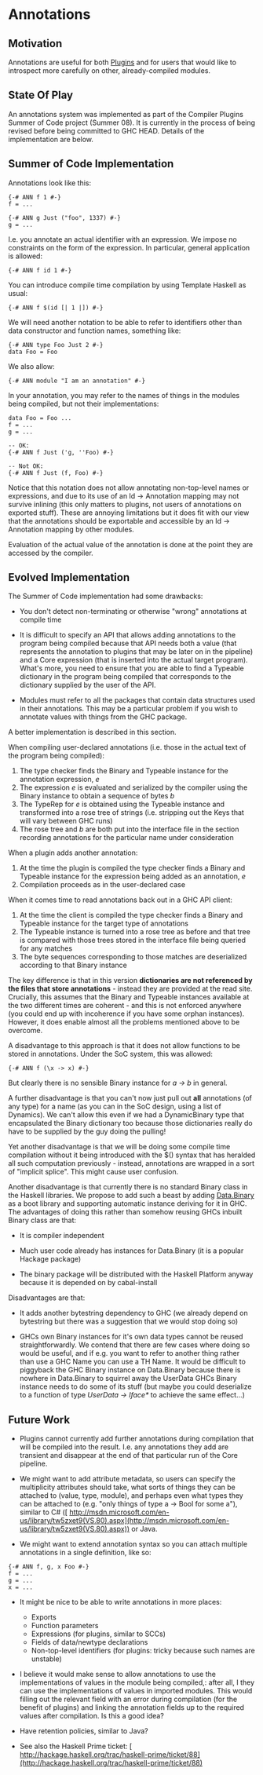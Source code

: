 # Annotations


## Motivation



Annotations are useful for both [Plugins](plugins) and for users that would like to introspect more carefully on other, already-compiled modules.


## State Of Play



An annotations system was implemented as part of the Compiler Plugins Summer of Code project (Summer 08). It is currently in the process of being revised before being committed to GHC HEAD. Details of the implementation are below.


## Summer of Code Implementation



Annotations look like this:


```wiki
{-# ANN f 1 #-}
f = ...

{-# ANN g Just ("foo", 1337) #-}
g = ...
```


I.e. you annotate an actual identifier with an expression. We impose no constraints on the form of the expression. In particular, general application is allowed:


```wiki
{-# ANN f id 1 #-}
```


You can introduce compile time compilation by using Template Haskell as usual:


```wiki
{-# ANN f $(id [| 1 |]) #-}
```


We will need another notation to be able to refer to identifiers other than data constructor and function names, something like:


```wiki
{-# ANN type Foo Just 2 #-}
data Foo = Foo
```


We also allow:


```wiki
{-# ANN module "I am an annotation" #-}
```


In your annotation, you may refer to the names of things in the modules being compiled, but not their implementations:


```wiki
data Foo = Foo ...
f = ...
g = ...

-- OK:
{-# ANN f Just ('g, ''Foo) #-}

-- Not OK:
{-# ANN f Just (f, Foo) #-}
```


Notice that this notation does not allow annotating non-top-level names or expressions, and due to its use of an Id -\> Annotation mapping may not survive inlining (this only matters to plugins, not users of annotations on exported stuff). These are annoying limitations but it does fit with our view that the annotations should be exportable and accessible by an Id -\> Annotation mapping by other modules.



Evaluation of the actual value of the annotation is done at the point they are accessed by the compiler.


## Evolved Implementation



The Summer of Code implementation had some drawbacks:


- You don't detect non-terminating or otherwise "wrong" annotations at compile time


 


- It is difficult to specify an API that allows adding annotations to the program being compiled because that API needs both a value (that represents the annotation to plugins that may be later on in the pipeline) and a Core expression (that is inserted into the actual target program). What's more, you need to ensure that you are able to find a Typeable dictionary in the program being compiled that corresponds to the dictionary supplied by the user of the API.

- Modules must refer to all the packages that contain data structures used in their annotations. This may be a particular problem if you wish to annotate values with things from the GHC package.


A better implementation is described in this section.



When compiling user-declared annotations (i.e. those in the actual text of the program being compiled):


1. The type checker finds the Binary and Typeable instance for the annotation expression, *e*
1. The expression *e* is evaluated and serialized by the compiler using the Binary instance to obtain a sequence of bytes *b*
1. The TypeRep for *e* is obtained using the Typeable instance and transformed into a rose tree of strings (i.e. stripping out the Keys that will vary between GHC runs)
1. The rose tree and *b* are both put into the interface file in the section recording annotations for the particular name under consideration


When a plugin adds another annotation:


1. At the time the plugin is compiled the type checker finds a Binary and Typeable instance for the expression being added as an annotation, *e*
1. Compilation proceeds as in the user-declared case


When it comes time to read annotations back out in a GHC API client:


1. At the time the client is compiled the type checker finds a Binary and Typeable instance for the target type of annotations
1. The Typeable instance is turned into a rose tree as before and that tree is compared with those trees stored in the interface file being queried for any matches
1. The byte sequences corresponding to those matches are deserialized according to that Binary instance


The key difference is that in this version **dictionaries are not referenced by the files that store annotations** - instead they are provided at the read site. Crucially, this assumes that the Binary and Typeable instances available at the two different times are coherent - and this is not enforced anywhere (you could end up with incoherence if you have some orphan instances). However, it does enable almost all the problems mentioned above to be overcome.



A disadvantage to this approach is that it does not allow functions to be stored in annotations. Under the SoC system, this was allowed:


```wiki
{-# ANN f (\x -> x) #-}
```


But clearly there is no sensible Binary instance for *a -\> b* in general.



A further disadvantage is that you can't now just pull out **all** annotations (of any type) for a name (as you can in the SoC design, using a list of Dynamics). We can't allow this even if we had a DynamicBinary type that encapsulated the Binary dictionary too because those dictionaries really do have to be supplied by the guy doing the pulling!



Yet another disadvantage is that we will be doing some compile time compilation without it being introduced with the $() syntax that has heralded all such computation previously - instead, annotations are wrapped in a sort of "implicit splice". This might cause user confusion.



Another disadvantage is that currently there is no standard Binary class in the Haskell libraries. We propose to add such a beast by adding [
Data.Binary](http://code.haskell.org/binary/) as a boot library and supporting automatic instance deriving for it in GHC. The advantages of doing this rather than somehow reusing GHCs inbuilt Binary class are that:


- It is compiler independent

- Much user code already has instances for Data.Binary (it is a popular Hackage package)

- The binary package will be distributed with the Haskell Platform anyway because it is depended on by cabal-install


Disadvantages are that:


- It adds another bytestring dependency to GHC (we already depend on bytestring but there was a suggestion that we would stop doing so)

- GHCs own Binary instances for it's own data types cannot be reused straightforwardly. We contend that there are few cases where doing so would be useful, and if e.g. you want to refer to another thing rather than use a GHC Name you can use a TH Name. It would be difficult to piggyback the GHC Binary instance on Data.Binary because there is nowhere in Data.Binary to squirrel away the UserData GHCs Binary instance needs to do some of its stuff (but maybe you could deserialize to a function of type *UserData -\> Iface\** to achieve the same effect...)

## Future Work


- Plugins cannot currently add further annotations during compilation that will be compiled into the result. I.e. any annotations they add are transient and disappear at the end of that particular run of the Core pipeline.


 


- We might want to add attribute metadata, so users can specify the multiplicity attributes should take, what sorts of things they can be attached to (value, type, module), and perhaps even what types they can be attached to (e.g. "only things of type a -\> Bool for some a"), similar to C\# ([
  http://msdn.microsoft.com/en-us/library/tw5zxet9(VS.80).aspx](http://msdn.microsoft.com/en-us/library/tw5zxet9(VS.80).aspx)) or Java.

- We might want to extend annotation syntax so you can attach multiple annotations in a single definition, like so:

```wiki
{-# ANN f, g, x Foo #-}
f = ...
g = ...
x = ...
```

- It might be nice to be able to write annotations in more places:

  - Exports
  - Function parameters
  - Expressions (for plugins, similar to SCCs)
  - Fields of data/newtype declarations
  - Non-top-level identifiers (for plugins: tricky because such names are unstable)

- I believe it would make sense to allow annotations to use the implementations of values in the module being compiled,: after all, I they can use the implementations of values in imported modules. This would filling out the relevant field with an error during compilation (for the benefit of plugins) and linking the annotation fields up to the required values after compilation. Is this a good idea?

- Have retention policies, similar to Java?
- See also the Haskell Prime ticket: [
  http://hackage.haskell.org/trac/haskell-prime/ticket/88](http://hackage.haskell.org/trac/haskell-prime/ticket/88)
